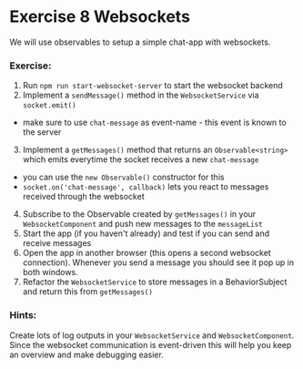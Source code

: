 # Exercise 8 Websockets

We will use observables to setup a simple chat-app with websockets.

### Exercise:
1. Run `npm run start-websocket-server` to start the websocket backend
2. Implement a `sendMessage()` method in the `WebsocketService` via `socket.emit()`
  - make sure to use `chat-message` as event-name - this event is known to the server
3. Implement a `getMessages()` method that returns an `Observable<string>` which emits everytime the socket receives a new `chat-message`
  - you can use the `new Observable()` constructor for this
  - `socket.on('chat-message', callback)` lets you react to messages received through the websocket
4. Subscribe to the Observable created by `getMessages()` in your `WebsocketComponent` and push new messages to the `messageList`
5. Start the app (if you haven't already) and test if you can send and receive messages
6. Open the app in another browser (this opens a second websocket connection). Whenever you send a message you should see it pop up in both windows.
7. Refactor the `WebsocketService` to store messages in a BehaviorSubject and return this from `getMessages()`


### Hints:
Create lots of log outputs in your `WebsocketService` and `WebsocketComponent`. Since the websocket communication is event-driven this will help you keep an overview and make debugging easier.  
